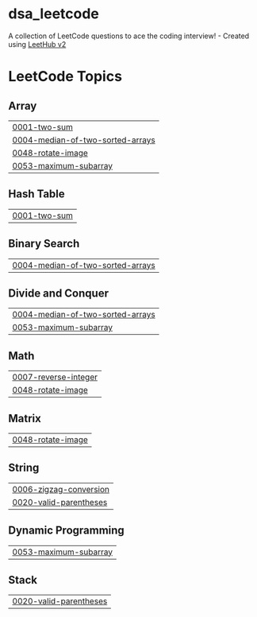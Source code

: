 # dsa_leetcode
A collection of LeetCode questions to ace the coding interview! - Created using [LeetHub v2](https://github.com/arunbhardwaj/LeetHub-2.0)

<!---LeetCode Topics Start-->
# LeetCode Topics
## Array
|  |
| ------- |
| [0001-two-sum](https://github.com/YashvardhanBhawnani/dsa_leetcode/tree/master/0001-two-sum) |
| [0004-median-of-two-sorted-arrays](https://github.com/YashvardhanBhawnani/dsa_leetcode/tree/master/0004-median-of-two-sorted-arrays) |
| [0048-rotate-image](https://github.com/YashvardhanBhawnani/dsa_leetcode/tree/master/0048-rotate-image) |
| [0053-maximum-subarray](https://github.com/YashvardhanBhawnani/dsa_leetcode/tree/master/0053-maximum-subarray) |
## Hash Table
|  |
| ------- |
| [0001-two-sum](https://github.com/YashvardhanBhawnani/dsa_leetcode/tree/master/0001-two-sum) |
## Binary Search
|  |
| ------- |
| [0004-median-of-two-sorted-arrays](https://github.com/YashvardhanBhawnani/dsa_leetcode/tree/master/0004-median-of-two-sorted-arrays) |
## Divide and Conquer
|  |
| ------- |
| [0004-median-of-two-sorted-arrays](https://github.com/YashvardhanBhawnani/dsa_leetcode/tree/master/0004-median-of-two-sorted-arrays) |
| [0053-maximum-subarray](https://github.com/YashvardhanBhawnani/dsa_leetcode/tree/master/0053-maximum-subarray) |
## Math
|  |
| ------- |
| [0007-reverse-integer](https://github.com/YashvardhanBhawnani/dsa_leetcode/tree/master/0007-reverse-integer) |
| [0048-rotate-image](https://github.com/YashvardhanBhawnani/dsa_leetcode/tree/master/0048-rotate-image) |
## Matrix
|  |
| ------- |
| [0048-rotate-image](https://github.com/YashvardhanBhawnani/dsa_leetcode/tree/master/0048-rotate-image) |
## String
|  |
| ------- |
| [0006-zigzag-conversion](https://github.com/YashvardhanBhawnani/dsa_leetcode/tree/master/0006-zigzag-conversion) |
| [0020-valid-parentheses](https://github.com/YashvardhanBhawnani/dsa_leetcode/tree/master/0020-valid-parentheses) |
## Dynamic Programming
|  |
| ------- |
| [0053-maximum-subarray](https://github.com/YashvardhanBhawnani/dsa_leetcode/tree/master/0053-maximum-subarray) |
## Stack
|  |
| ------- |
| [0020-valid-parentheses](https://github.com/YashvardhanBhawnani/dsa_leetcode/tree/master/0020-valid-parentheses) |
<!---LeetCode Topics End-->
